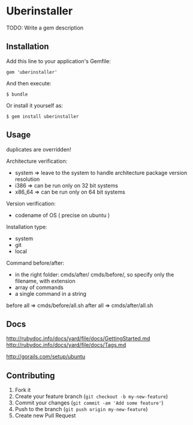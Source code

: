 # Uberinstaller

TODO: Write a gem description

## Installation

Add this line to your application's Gemfile:

    gem 'uberinstaller'

And then execute:

    $ bundle

Or install it yourself as:

    $ gem install uberinstaller

## Usage

duplicates are overridden!

Architecture verification:
 - system => leave to the system to handle architecture package version resolution
 - i386 => can be run only on 32 bit systems
 - x86_64 => can be run only on 64 bit systems

Version verification:
 - codename of OS ( precise on ubuntu )

Installation type:
 - system
 - git
 - local

Command before/after:
 - in the right folder: cmds/after/ cmds/before/, so specify only the filename, with extension
 - array of commands
 - a single command in a string

before all => cmds/before/all.sh
after all => cmds/after/all.sh

## Docs

http://rubydoc.info/docs/yard/file/docs/GettingStarted.md
http://rubydoc.info/docs/yard/file/docs/Tags.md

http://gorails.com/setup/ubuntu

## Contributing

1. Fork it
2. Create your feature branch (`git checkout -b my-new-feature`)
3. Commit your changes (`git commit -am 'Add some feature'`)
4. Push to the branch (`git push origin my-new-feature`)
5. Create new Pull Request

